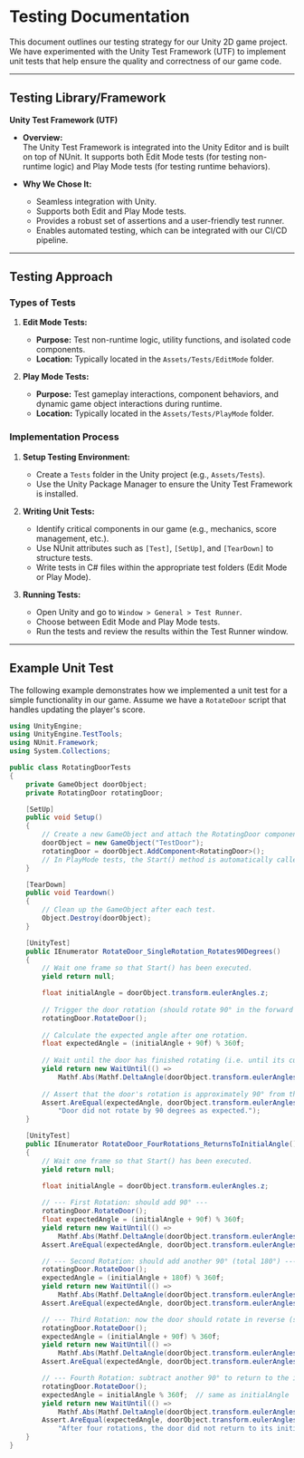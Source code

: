 # Testing Documentation

This document outlines our testing strategy for our Unity 2D game project. We have experimented with the Unity Test Framework (UTF) to implement unit tests that help ensure the quality and correctness of our game code.

---

## Testing Library/Framework

**Unity Test Framework (UTF)**
- **Overview:**  
  The Unity Test Framework is integrated into the Unity Editor and is built on top of NUnit. It supports both Edit Mode tests (for testing non-runtime logic) and Play Mode tests (for testing runtime behaviors).

- **Why We Chose It:**  
  - Seamless integration with Unity.
  - Supports both Edit and Play Mode tests.
  - Provides a robust set of assertions and a user-friendly test runner.
  - Enables automated testing, which can be integrated with our CI/CD pipeline.

---

## Testing Approach

### Types of Tests

1. **Edit Mode Tests:**  
   - **Purpose:** Test non-runtime logic, utility functions, and isolated code components.
   - **Location:** Typically located in the `Assets/Tests/EditMode` folder.

2. **Play Mode Tests:**  
   - **Purpose:** Test gameplay interactions, component behaviors, and dynamic game object interactions during runtime.
   - **Location:** Typically located in the `Assets/Tests/PlayMode` folder.

### Implementation Process

1. **Setup Testing Environment:**  
   - Create a `Tests` folder in the Unity project (e.g., `Assets/Tests`).
   - Use the Unity Package Manager to ensure the Unity Test Framework is installed.

2. **Writing Unit Tests:**  
   - Identify critical components in our game (e.g., mechanics, score management, etc.).
   - Use NUnit attributes such as `[Test]`, `[SetUp]`, and `[TearDown]` to structure tests.
   - Write tests in C# files within the appropriate test folders (Edit Mode or Play Mode).

3. **Running Tests:**  
   - Open Unity and go to `Window > General > Test Runner`.
   - Choose between Edit Mode and Play Mode tests.
   - Run the tests and review the results within the Test Runner window.

---

## Example Unit Test

The following example demonstrates how we implemented a unit test for a simple functionality in our game. Assume we have a `RotateDoor` script that handles updating the player's score. 

```csharp
using UnityEngine;
using UnityEngine.TestTools;
using NUnit.Framework;
using System.Collections;

public class RotatingDoorTests
{
    private GameObject doorObject;
    private RotatingDoor rotatingDoor;

    [SetUp]
    public void Setup()
    {
        // Create a new GameObject and attach the RotatingDoor component.
        doorObject = new GameObject("TestDoor");
        rotatingDoor = doorObject.AddComponent<RotatingDoor>();
        // In PlayMode tests, the Start() method is automatically called on the first frame update.
    }

    [TearDown]
    public void Teardown()
    {
        // Clean up the GameObject after each test.
        Object.Destroy(doorObject);
    }

    [UnityTest]
    public IEnumerator RotateDoor_SingleRotation_Rotates90Degrees()
    {
        // Wait one frame so that Start() has been executed.
        yield return null;

        float initialAngle = doorObject.transform.eulerAngles.z;
        
        // Trigger the door rotation (should rotate 90° in the forward direction).
        rotatingDoor.RotateDoor();
        
        // Calculate the expected angle after one rotation.
        float expectedAngle = (initialAngle + 90f) % 360f;
        
        // Wait until the door has finished rotating (i.e. until its current angle is near the expected angle).
        yield return new WaitUntil(() =>
            Mathf.Abs(Mathf.DeltaAngle(doorObject.transform.eulerAngles.z, expectedAngle)) < 0.1f);
        
        // Assert that the door's rotation is approximately 90° from the initial rotation.
        Assert.AreEqual(expectedAngle, doorObject.transform.eulerAngles.z, 0.1f, 
            "Door did not rotate by 90 degrees as expected.");
    }

    [UnityTest]
    public IEnumerator RotateDoor_FourRotations_ReturnsToInitialAngle()
    {
        // Wait one frame so that Start() has been executed.
        yield return null;
        
        float initialAngle = doorObject.transform.eulerAngles.z;

        // --- First Rotation: should add 90° ---
        rotatingDoor.RotateDoor();
        float expectedAngle = (initialAngle + 90f) % 360f;
        yield return new WaitUntil(() =>
            Mathf.Abs(Mathf.DeltaAngle(doorObject.transform.eulerAngles.z, expectedAngle)) < 0.1f);
        Assert.AreEqual(expectedAngle, doorObject.transform.eulerAngles.z, 0.1f);

        // --- Second Rotation: should add another 90° (total 180°) ---
        rotatingDoor.RotateDoor();
        expectedAngle = (initialAngle + 180f) % 360f;
        yield return new WaitUntil(() =>
            Mathf.Abs(Mathf.DeltaAngle(doorObject.transform.eulerAngles.z, expectedAngle)) < 0.1f);
        Assert.AreEqual(expectedAngle, doorObject.transform.eulerAngles.z, 0.1f);

        // --- Third Rotation: now the door should rotate in reverse (subtract 90°), back to 90° ---
        rotatingDoor.RotateDoor();
        expectedAngle = (initialAngle + 90f) % 360f;
        yield return new WaitUntil(() =>
            Mathf.Abs(Mathf.DeltaAngle(doorObject.transform.eulerAngles.z, expectedAngle)) < 0.1f);
        Assert.AreEqual(expectedAngle, doorObject.transform.eulerAngles.z, 0.1f);

        // --- Fourth Rotation: subtract another 90° to return to the initial rotation ---
        rotatingDoor.RotateDoor();
        expectedAngle = initialAngle % 360f;  // same as initialAngle
        yield return new WaitUntil(() =>
            Mathf.Abs(Mathf.DeltaAngle(doorObject.transform.eulerAngles.z, expectedAngle)) < 0.1f);
        Assert.AreEqual(expectedAngle, doorObject.transform.eulerAngles.z, 0.1f, 
            "After four rotations, the door did not return to its initial angle.");
    }
}

